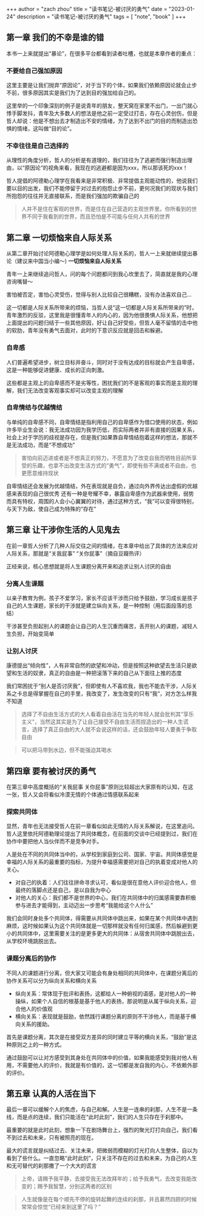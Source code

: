 +++
author = "zach zhou"
title = "读书笔记-被讨厌的勇气"
date = "2023-01-24"
description = "读书笔记-被讨厌的勇气"
tags = [
    "note",
    "book"
]
+++

## 第一章 我们的不幸是谁的错

本书一上来就提出“暴论”，在很多平台都看到读者吐槽，也就是本章作者的重点：

### 不要给自己强加原因

这里主要是让我们抛弃“原因论”，对于当下的个体，如果我们依赖原因论就会止步不前，很多原因其实是我们为了达到目的强加给自己的。

这里举的一个印象深刻的例子是说青年的朋友，整天窝在家里不出门，一出门就心悸手脚发抖，青年及大多数人的想法是他之前一定受过打击，存在心灵创伤，但是哲人却说：他是不想出去才制造出不安的情绪，为了达到不出门的目的而制造出恐惧的情绪，这叫做“目的论”。

### 不幸往往是自己选择的

从理性的角度分析，哲人的分析是有道理的，我们往往为了逃避而强行制造出理由，以“原因论“的视角来看，我现在的逃避都是因为xxx，所以那该死的xxx！

哲人提倡的阿德勒心理学在我看来是非常积极、非常提倡主观能动性的，他说我们要以目的出发，我们不能停留于对过去的抱怨止步不前，更何况我们的现状与我们所抱怨的往往并无直接联系，而是我们强加的欺骗自己的

> 人并不是住在客观的世界，而是住在自己营造的主观世界里。你所看到的世界不同于我看到的世界，而且恐怕是不可能与任何人共有的世界

## 第二章 一切烦恼来自人际关系

从第二章开始讨论阿德勒心理学是如何处理人际关系的，哲人一上来就继续提出暴论（建议来中国当小编～)
**一切烦恼来自人际关系**

青年一上来继续追问哲人，问的每个问题都问到我心坎里去了，简直就是我的心理咨询嘴替～

害怕被否定，害怕心灵受伤，觉得与别人比较自己很糟糕，没有办法喜欢自己...

这一切都是人际关系所带来的烦恼，当哲人说“这一切都是人际关系所带来的”时，青年激烈的反驳，这里我是很懂青年人的内心的，因为他很畏惧人际关系，他想把上面提出的问题归结于一些其他原因，好让自己好受些，但哲人毫不留情的击中他的软肋，青年没有勇气去面对，此时的下意识反应就是回击和躲避。

### 自卑感

人们普遍希望进步，树立目标并奋斗，同时对于没有达成的目标就会产生自卑感，这是一种能够促进健康、成长的正向刺激。

这些都是主观上的自卑感而不是劣等性，困扰我们的不是客观的事实而是主观的理解，我们无法改变客观事实却可以改变主观的理解

### 自卑情结与优越情结

与单纯的自卑感不同，自卑情结是指利用自己的自卑感作为借口使用的状态，例如许多毕业生会说：我无法成功因为我学历低，而实际两者并非有直接的因果关系，社会上对于学历的歧视是存在，但是我们如果靠自卑情结抱着这样的想法，那就不是无法成功，而是“不想成功”

> 害怕向前迈进或者是不想真正的努力，不愿意为了改变自我而牺牲目前所享受的乐趣，也拿不出改变生活方式的“勇气”，即使有些不满或者不自由，也更愿意维持现状

自卑情结还会发展为优越情结，外在表现就是自负，通过向外界传达出虚假的优越感来表现的自己很优秀
还有一种是夸耀不幸，暴露自卑感作为武器来使用，弱势而具有特权，周围的人会小心翼翼的对待，通过这种方式，“我”可以变得很特别，与天下为敌，使自己成为特殊的“存在”

## 第三章 让干涉你生活的人见鬼去

在前一章哲人分析了几种人际交往之间的情绪，在本章中给出了具体的方法来应对人际关系，那就是“关我屁事” “关你屁事”（摘自豆瓣热评）

正经来说，核心思想就是将人生课题分离开来和追求让别人讨厌的自由

### 分离人生课题

以亲子教育为例，孩子不爱学习，家长不应该干涉而只给予鼓励，学习成长是孩子自己的人生课题，家长的干涉就是建立纵向关系，是一种控制（用后面段落的总结）

干涉甚至负担起别人的课题会让自己的人生沉重而痛苦，丢开别人的课题，减轻人生负担，开始变简单

### 让别人讨厌

康德提出“倾向性”，人有非常自然的欲望和冲动，但是按照这种欲望去生活只是欲望和生活的奴隶，真正的自由是一种把滚落下来的自己从下面往上推的态度

我们常困扰于“别人是否讨厌我”，但即使有人不喜欢我，我也不能去干涉，人际关系之卡总是得掌握在自己的手里，我改变了，发生改变的只有“我”，对方怎么样我不知道

> 选择了不自由生活方式的大人看着自由活在当先的年轻人就会批判其“享乐主义”，当然这其实是为了让自己接受不自由生活而捏造出的一种人生谎言，选择了真正自由的大人就不会说这样的话，还会鼓励年轻人要勇于争取自由

> 可以把马带到水边，但不能强迫其喝水

## 第四章 要有被讨厌的勇气

在第三章中高度概括的“关我屁事 关你屁事”原则比较超出大家原有的认知，在这一张，哲人又会将看似冷漠无情的个体通过情感联系起来

### 探索共同体

显然，青年也无法接受哲人在前一章看似如此无情的人际关系解说，在这里追问。哲人这里依托阿德勒理论提出了共同体概念，在前面的交谈中已经提到过，我们在协作中要把他人当伙伴而不是竞争对手。

人是处在不同的共同体当中的，从学校到家庭到公司、国家、宇宙。共同体感觉是幸福的人际关系的最重要的指标，为提升幸福感需要把对自己的执着变成对他人的关心。

- 对自己的执着：人们往往拼命寻求认可，看似是很在意他人评价迎合他人，但最终的落脚点还是自己，是以自我为中心
- 对他人的关心：我们都不是世界的中心，我们在共同体中的归属感需要靠积极参与进去才能得到，主动迈出一步思考“我能给这个人什么”

我们会同时身处多个共同体，得需要从共同体中跳出来，如果在某个共同体中遇到麻烦，这时候如果认为这个共同体就是一切那样就没有任何归属感，然后躲避到更小的共同体中，这里需要关注的是更多更大的共同体：从宿舍共同体中跳脱出去，从学校环境跳脱出去。

### 课题分离后的协作

不同人的课题进行分离，但大家又可能会有身处相同的共同体中，在课题分离后的协作关系可以分为纵向关系和横向关系
- 纵向关系：常体现于批评和表扬，这都给人一种俯视的语感，是对他人的一种操纵，如果个人自信的根基是基于他人的表扬，那说明是从属于纵向关系，迎合他人的价值观
- 横向关系：表现就是鼓励，依然践行课题分离的原则不干涉他人，而是基于横向关系的援助。

首先是课题分离，其次是在接受双方差异的同时建立平等的横向关系，“鼓励”是这种原则之上的一种方式。

通过鼓励可以让对方感受到其身处在共同体中的价值，如果我能感受到我对他人有用，不需要他人的评价，我就是有价值的，这一切都是发自我的内心，不依赖外部的评价。

## 第五章 认真的人活在当下

最后一章可以缓解个人的焦虑，与自己和解。人生是一连串的刹那，人生不是一条线，而是点的连续，我们只能活在“此时此刻”，我们的人生只存在于刹那中。

最重要的就是此时此刻，想象一下在剧场舞台上，强烈的聚光灯打向自己，我们看不到过去和未来，只有被照亮的现在。

最大的谎言就是纠结过去、关注未来，把微弱而模糊的灯光打向人生整体，自以为看到了些什么。一直忽略“此时此刻”，只关注不存在的过去和未来，为自己的人生和无可替代的刹那撒了一个大大的谎言

> 上帝，请赐予我平静，去接受我无法改拜年的；给予我勇气，去改变我能改变的；赐予我智慧，分别这两者的区别

> 人生就像是在每个顺先不停的旋转起舞的连续的刹那，并且慕然四顾的时候常常会惊觉“已经来到这里了吗？“